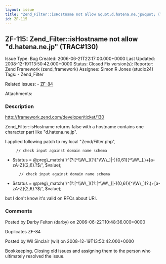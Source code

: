 ```yaml
---
layout: issue
title: "Zend_Filter::isHostname not allow &quot;d.hatena.ne.jp&quot; (TRAC#130)"
id: ZF-115
---
```


ZF-115: Zend\_Filter::isHostname not allow "d.hatena.ne.jp" (TRAC#130)
----------------------------------------------------------------------

 Issue Type: Bug Created: 2006-06-21T22:17:00.000+0000 Last Updated: 2008-12-19T13:50:42.000+0000 Status: Closed Fix version(s): 
 Reporter:  Zend Framework (zend\_framework)  Assignee:  Simon R Jones (studio24)  Tags: - Zend\_Filter
 
 Related issues: - [ZF-84](/issues/browse/ZF-84)
 
 Attachments: 
### Description

<http://framework.zend.com/developer/ticket/130>

Zend\_Filter::isHostname returns false with a hostname contains one character part like "d.hatena.ne.jp".

I applied following patch to my local "Zend/Filter.php",

 
         // check input against domain name schema


- $status = @preg\_match('/^(?:[^\\W\_](?:[^\\W\_]|-){0,61}[^\\W\_].)+[a-zA-Z]{2,6}.?$/', $value);

 
         // check input against domain name schema


+ $status = @preg\_match('/^(?:[^\\W\_]((?:[^\\W\_]|-){0,61}[^\\W\_])?.)+[a-zA-Z]{2,6}.?$/', $value);

but I don't know it's valid on RFCs about URI.

 

 

### Comments

Posted by Darby Felton (darby) on 2006-06-22T10:48:36.000+0000

Duplicates ZF-84

 

 

Posted by Wil Sinclair (wil) on 2008-12-19T13:50:42.000+0000

Bookkeeping. Closing old issues and assigning them to the person who ultimately resolved the issue.

 

 
